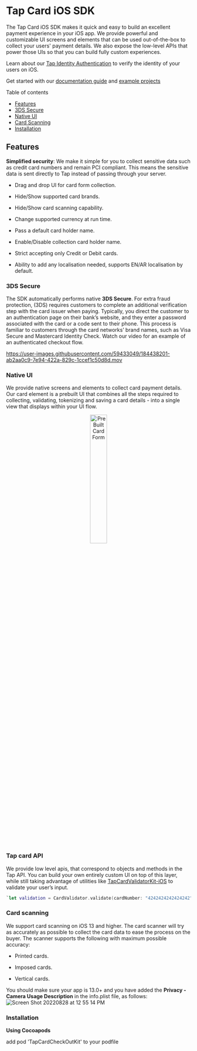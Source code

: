 # Tap Card iOS SDK

[](https://tap-payments.github.io/TapCardCheckOutKit)
[](https://img.shields.io/Tap-Payments/v/TapCardCheckOutKit)
[](https://tap-payments.github.io/TapCardCheckOutKit-iOS)

The Tap Card iOS SDK makes it quick and easy to build an excellent payment experience in your iOS app. We provide powerful and customizable UI screens and elements that can be used out-of-the-box to collect your users' payment details. We also expose the low-level APIs that power those UIs so that you can build fully custom experiences.

Learn about our [Tap Identity Authentication](https://tappayments.api-docs.io/2.0/authentication) to verify the identity of your users on iOS.

Get started with our [documentation guide](https://www.tap.company/eg/en/developers) and [example projects](https://github.com/Tap-Payments/TapCardCheckOutKit/tree/main/TapCardCheckOutKit/TapCardCheckoutExample.)

Table of contents

- [Features](https://github.com/Tap-Payments/TapCardCheckOutKit#features)
- [3DS Secure](https://github.com/Tap-Payments/TapCardCheckOutKit#3DSSecure)
- [Native UI](https://github.com/Tap-Payments/TapCardCheckOutKit#NativeUI)
- [Card Scanning](https://github.com/Tap-Payments/TapCardCheckOutKit#CardScanning)
- [Installation](https://github.com/Tap-Payments/TapCardCheckOutKit#Installation)

## [](https://github.com/Tap-Payments/TapCardCheckOutKit#features)Features

**Simplified security**: We make it simple for you to collect sensitive data such as credit card numbers and remain PCI compliant. This means the sensitive data is sent directly to Tap instead of passing through your server.

- Drag and drop UI for card form collection. 
  
- Hide/Show supported card brands.
  
- Hide/Show card scanning capability.
  
- Change supported currency at run time.
  
- Pass a default card holder name.
  
- Enable/Disable collection card holder name.
  
- Strict accepting only Credit or Debit cards.
  
- Ability to add any localisation needed, supports EN/AR localisation by default.
  

### [](https://github.com/Tap-Payments/TapCardCheckOutKit#3DSSecure)3DS Secure

The SDK automatically performs native **3DS Secure**. For extra fraud protection, (3DS) requires customers to complete an additional verification step with the card issuer when paying. Typically, you direct the customer to an authentication page on their bank’s website, and they enter a password associated with the card or a code sent to their phone. This process is familiar to customers through the card networks’ brand names, such as Visa Secure and Mastercard Identity Check. Watch our video for an example of an authenticated checkout flow.

https://user-images.githubusercontent.com/59433049/184438201-ab2aa0c9-7e94-422a-829c-1ccef1c50d8d.mov

### [](https://github.com/Tap-Payments/TapCardCheckOutKit#NativeUI)Native UI

We provide native screens and elements to collect card payment details. Our card element is a prebuilt UI that combines all the steps required to collecting, validating, tokenizing and saving a card details - into a single view that displays within your UI flow.

<p align="center">
  <img src="https://user-images.githubusercontent.com/59433049/184471451-1b674818-c602-44c8-969c-b23e129806be.png" style="height:30%;width:30%;" alt="PreBuilt Card Form"/>
</p>

### Tap card API

We provide low level apis, that correspond to objects and methods in the Tap API. You can build your own entirely custom UI on top of this layer, while still taking advantage of utilities like [TapCardValidatorKit-iOS](https://github.com/Tap-Payments/TapCardVlidatorKit-iOS) to validate your user’s input.

```swift
`let validation = CardValidator.validate(cardNumber: "4242424242424242", preferredBrands: [.mada])
```

### [](https://github.com/Tap-Payments/TapCardCheckOutKit#CardScanning)Card scanning

We support card scanning on iOS 13 and higher. The card scanner will try as accurately as possible to collect the card data to ease the process on the buyer. The scanner supports the following with maximum possible accuracy:

- Printed cards.
  
- Imposed cards.
  
- Vertical cards.
  

You should make sure your app is 13.0+ and you have added the **Privacy - Camera Usage Description** in the info.plist file, as follows:
![Screen Shot 20220828 at 12 55 14 PM](https://user-images.githubusercontent.com/59433049/187070546-ee1e0a36-08d1-492f-b85c-a4a648703d6c.png)

### [](https://github.com/Tap-Payments/TapCardCheckOutKit#Installation)Installation

**Using Cocoapods**

add pod 'TapCardCheckOutKit' to your podfile

